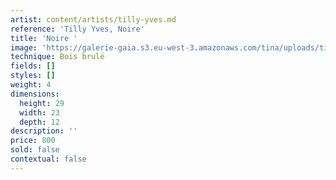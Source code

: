 ```yaml
---
artist: content/artists/tilly-yves.md
reference: 'Tilly Yves, Noire'
title: 'Noire '
image: 'https://galerie-gaia.s3.eu-west-3.amazonaws.com/tina/uploads/tilly-yves/galerie-gaia-yves-tillyIMG-20221101-WA0012-01.jpg'
technique: Bois brulé
fields: []
styles: []
weight: 4
dimensions:
  height: 29
  width: 23
  depth: 12
description: ''
price: 800
sold: false
contextual: false
---
```


